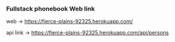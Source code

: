 ### Fullstack phonebook Web link

web -> https://fierce-plains-92325.herokuapp.com/

api link -> https://fierce-plains-92325.herokuapp.com/api/persons
